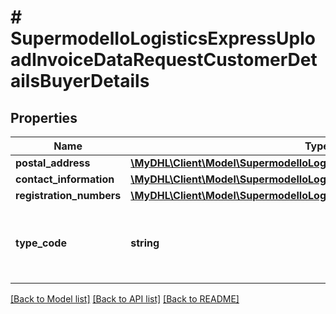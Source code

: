 # # SupermodelIoLogisticsExpressUploadInvoiceDataRequestCustomerDetailsBuyerDetails

## Properties

Name | Type | Description | Notes
------------ | ------------- | ------------- | -------------
**postal_address** | [**\MyDHL\Client\Model\SupermodelIoLogisticsExpressAddress**](SupermodelIoLogisticsExpressAddress.md) |  |
**contact_information** | [**\MyDHL\Client\Model\SupermodelIoLogisticsExpressContact**](SupermodelIoLogisticsExpressContact.md) |  |
**registration_numbers** | [**\MyDHL\Client\Model\SupermodelIoLogisticsExpressRegistrationNumbers[]**](SupermodelIoLogisticsExpressRegistrationNumbers.md) |  | [optional]
**type_code** | **string** | Please enter the business party type of the buyer | [optional]

[[Back to Model list]](../../README.md#models) [[Back to API list]](../../README.md#endpoints) [[Back to README]](../../README.md)
